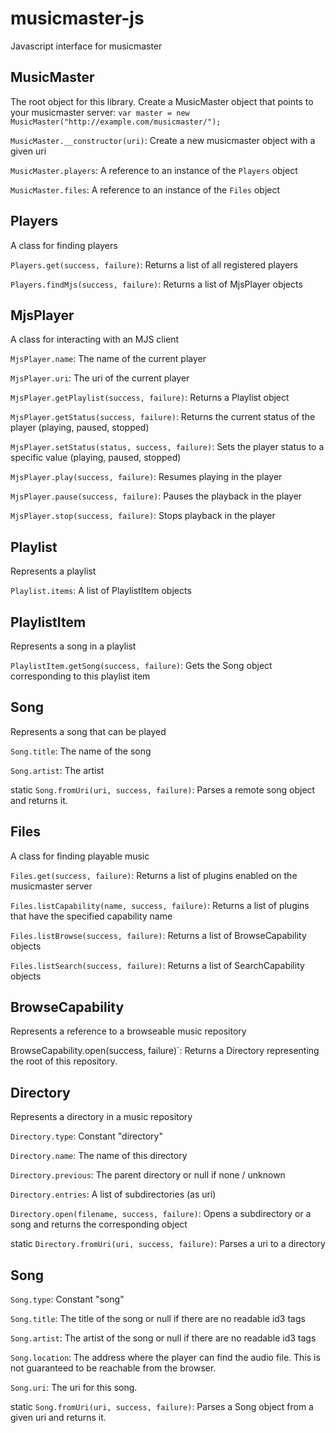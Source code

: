 musicmaster-js
==============

Javascript interface for musicmaster


MusicMaster
-----------

The root object for this library. Create a MusicMaster object that points to your musicmaster server: `var master = new MusicMaster("http://example.com/musicmaster/");`

`MusicMaster.__constructor(uri)`: Create a new musicmaster object with a given uri

`MusicMaster.players`: A reference to an instance of the `Players` object

`MusicMaster.files`: A reference to an instance of the `Files` object

Players
-------

A class for finding players

`Players.get(success, failure)`: Returns a list of all registered players

`Players.findMjs(success, failure)`: Returns a list of MjsPlayer objects

MjsPlayer
---------

A class for interacting with an MJS client

`MjsPlayer.name`: The name of the current player

`MjsPlayer.uri`: The uri of the current player

`MjsPlayer.getPlaylist(success, failure)`: Returns a Playlist object

`MjsPlayer.getStatus(success, failure)`: Returns the current status of the player (playing, paused, stopped)

`MjsPlayer.setStatus(status, success, failure)`: Sets the player status to a specific value (playing, paused, stopped)

`MjsPlayer.play(success, failure)`: Resumes playing in the player

`MjsPlayer.pause(success, failure)`: Pauses the playback in the player

`MjsPlayer.stop(success, failure)`: Stops playback in the player

Playlist
--------

Represents a playlist

`Playlist.items`: A list of PlaylistItem objects

PlaylistItem
------------

Represents a song in a playlist

`PlaylistItem.getSong(success, failure)`: Gets the Song object corresponding to this playlist item

Song
----

Represents a song that can be played

`Song.title`: The name of the song

`Song.artist`: The artist

static `Song.fromUri(uri, success, failure)`: Parses a remote song object and returns it.

Files
-----

A class for finding playable music

`Files.get(success, failure)`: Returns a list of plugins enabled on the musicmaster server

`Files.listCapability(name, success, failure)`: Returns a list of plugins that have the specified capability name

`Files.listBrowse(success, failure)`: Returns a list of BrowseCapability objects

`Files.listSearch(success, failure)`: Returns a list of SearchCapability objects

BrowseCapability
----------------

Represents a reference to a browseable music repository

BrowseCapability.open(success, failure)`: Returns a Directory representing the root of this repository.

Directory
---------

Represents a directory in a music repository

`Directory.type`: Constant "directory"

`Directory.name`: The name of this directory

`Directory.previous`: The parent directory or null if none / unknown

`Directory.entries`: A list of subdirectories (as uri)

`Directory.open(filename, success, failure)`: Opens a subdirectory or a song and returns the corresponding object

static `Directory.fromUri(uri, success, failure)`: Parses a uri to a directory

Song
----

`Song.type`: Constant "song"

`Song.title`: The title of the song or null if there are no readable id3 tags

`Song.artist`: The artist of the song or null if there are no readable id3 tags

`Song.location`: The address where the player can find the audio file. This is not guaranteed to be reachable from the browser.

`Song.uri`: The uri for this song.

static `Song.fromUri(uri, success, failure)`: Parses a Song object from a given uri and returns it.


